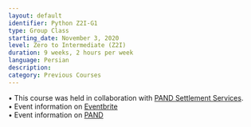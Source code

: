 ```yaml
---
layout: default
identifier: Python Z2I-G1
type: Group Class
starting_date: November 3, 2020
level: Zero to Intermediate (Z2I)
duration: 9 weeks, 2 hours per week
language: Persian
description: 
category: Previous Courses
---
```

• This course was held in collaboration with [PAND Settlement Services](https://www.pandsettlement.ca/).  
• Event information on [Eventbrite](https://www.eventbrite.ca/e/computer-programming-for-everybody-learn-python-for-farsi-speakers-tickets-125760871151)  
• Event information on [PAND](https://www.pandsettlement.ca/event/python)
